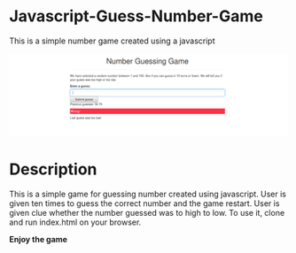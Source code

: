 # Javascript-Guess-Number-Game
This is a simple number game created using a javascript
<p align="center"><img src="https://github.com/henrymbuguak/Javascript-Guess-Number-Game/blob/master/guessnumber.png"></p>

# Description 

This is a simple game for guessing number created using javascript. User is given ten times to guess the correct number and the game restart. User is given clue whether the number guessed was to high to low. To use it, clone and run index.html on your browser. 

<p><b>Enjoy the game</b></p>
